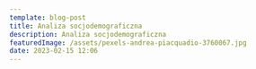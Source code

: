 ```yaml
---
template: blog-post
title: Analiza socjodemograficzna
description: Analiza socjodemograficzna
featuredImage: /assets/pexels-andrea-piacquadio-3760067.jpg
date: 2023-02-15 12:06
---
```




